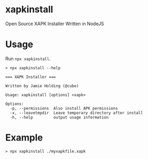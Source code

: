 # xapkinstall
Open Source XAPK Installer Written in NodeJS

# Usage

Run `npx xapkinstall`.

```
> npx xapkinstall --help

=== XAPK Installer ===

Written by Jamie Holding (@cube)

Usage: xapkinstall [options] <xapk>

Options:
  -p, --permissions  Also install APK permissions
  -x, --leavetmpdir  Leave temporary directory after install
  -h, --help         output usage information

```

# Example

```
> npx xapkinstall ./myxapkfile.xapk
```
